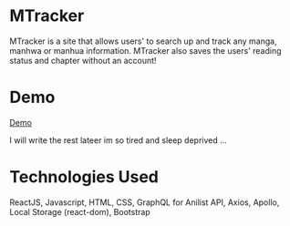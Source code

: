 # MTracker
MTracker is a site that allows users' to search up and track any manga, manhwa or manhua information. MTracker also saves the users' reading status and chapter without an account!

# Demo
[Demo](https://juliannejorda.github.io/MTracker/#/)

I will write the rest lateer im so tired and sleep deprived ...

# Technologies Used
ReactJS, Javascript, HTML, CSS, GraphQL for Anilist API, Axios, Apollo, Local Storage (react-dom), Bootstrap
